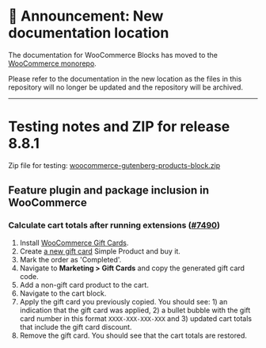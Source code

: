# 📣 Announcement: New documentation location

The documentation for WooCommerce Blocks has moved to the [WooCommerce monorepo](https://github.com/woocommerce/woocommerce/tree/trunk/plugins/woocommerce-blocks/docs/).

Please refer to the documentation in the new location as the files in this repository will no longer be updated and the repository will be archived.

---

# Testing notes and ZIP for release 8.8.1

Zip file for testing: [woocommerce-gutenberg-products-block.zip](https://github.com/woocommerce/woocommerce-blocks/files/9880626/woocommerce-gutenberg-products-block.zip)

## Feature plugin and package inclusion in WooCommerce

### Calculate cart totals after running extensions ([#7490](https://github.com/woocommerce/woocommerce-blocks/pull/7490))

1. Install [WooCommerce Gift Cards](https://woocommerce.com/products/gift-cards/).
2. Create [a new gift card](https://woocommerce.com/document/gift-cards/store-owners-guide/#creating-gift-card-products) Simple Product and buy it.
3. Mark the order as 'Completed'.
4. Navigate to **Marketing > Gift Cards** and copy the generated gift card code.
5. Add a non-gift card product to the cart.
6. Navigate to the cart block.
7. Apply the gift card you previously copied. You should see: 1) an indication that the gift card was applied, 2) a bullet bubble with the gift card number in this format `XXXX-XXX-XXX-XXX` and 3) updated cart totals that include the gift card discount.
8. Remove the gift card. You should see that the cart totals are restored.
